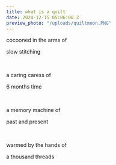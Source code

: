 ```yaml
---
title: what is a quilt
date: 2024-12-15 05:06:00 Z
preview_photo: "/uploads/quiltmoon.PNG"
---
```


cocooned in the arms of <br>

slow stitching <br>

<br> 

a caring caress of <br>

6 months time <br>

<br> 

a memory machine of<br>

past and present <br>

<br>

warmed by the hands of <br>

a thousand threads 